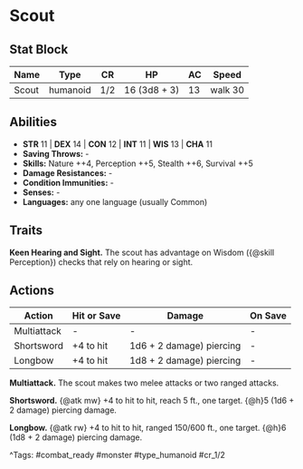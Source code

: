 # Scout

## Stat Block

| Name | Type | CR | HP | AC | Speed |
|------|------|----|----|----|-------|
| Scout | humanoid | 1/2 | 16 (3d8 + 3) | 13 | walk 30 |

## Abilities

- **STR** 11 | **DEX** 14 | **CON** 12 | **INT** 11 | **WIS** 13 | **CHA** 11
- **Saving Throws:** -  
- **Skills:** Nature ++4, Perception ++5, Stealth ++6, Survival ++5  
- **Damage Resistances:** -  
- **Condition Immunities:** -  
- **Senses:** -  
- **Languages:** any one language (usually Common)

## Traits

**Keen Hearing and Sight.** The scout has advantage on Wisdom ({@skill Perception}) checks that rely on hearing or sight.


## Actions

| Action | Hit or Save | Damage | On Save |
|--------|--------------|--------|----------|
| Multiattack | - | - | - |
| Shortsword | +4 to hit | 1d6 + 2 damage) piercing | - |
| Longbow | +4 to hit | 1d8 + 2 damage) piercing | - |

**Multiattack.** The scout makes two melee attacks or two ranged attacks.

**Shortsword.** {@atk mw} +4 to hit to hit, reach 5 ft., one target. {@h}5 (1d6 + 2 damage) piercing damage.

**Longbow.** {@atk rw} +4 to hit to hit, ranged 150/600 ft., one target. {@h}6 (1d8 + 2 damage) piercing damage.


^Tags: #combat_ready #monster #type_humanoid #cr_1/2